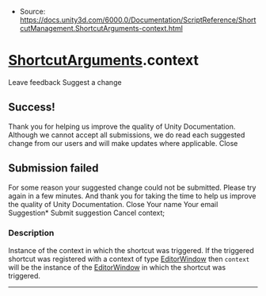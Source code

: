 * Source: https://docs.unity3d.com/6000.0/Documentation/ScriptReference/ShortcutManagement.ShortcutArguments-context.html

#  [ShortcutArguments](https://docs.unity3d.com/6000.0/Documentation/ScriptReference/ShortcutManagement.ShortcutArguments.html).context
Leave feedback
Suggest a change
## Success!
Thank you for helping us improve the quality of Unity Documentation. Although we cannot accept all submissions, we do read each suggested change from our users and will make updates where applicable.
Close
## Submission failed
For some reason your suggested change could not be submitted. Please <a>try again</a> in a few minutes. And thank you for taking the time to help us improve the quality of Unity Documentation.
Close
Your name Your email Suggestion* Submit suggestion
Cancel
context; 
### Description
Instance of the context in which the shortcut was triggered.
If the triggered shortcut was registered with a context of type [EditorWindow](https://docs.unity3d.com/6000.0/Documentation/ScriptReference/EditorWindow.html) then `context` will be the instance of the [EditorWindow](https://docs.unity3d.com/6000.0/Documentation/ScriptReference/EditorWindow.html) in which the shortcut was triggered.
* * *
